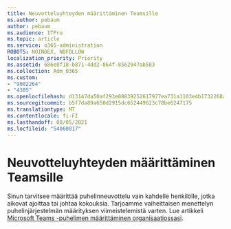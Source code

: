 ```yaml
---
title: Neuvotteluyhteyden määrittäminen Teamsille
ms.author: pebaum
author: pebaum
ms.audience: ITPro
ms.topic: article
ms.service: o365-administration
ROBOTS: NOINDEX, NOFOLLOW
localization_priority: Priority
ms.assetid: 686e8f18-b871-4dd2-864f-8562947ab583
ms.collection: Adm_O365
ms.custom:
- "9002264"
- "4385"
ms.openlocfilehash: d13147da50af293e08839252617977ea731a1103e4b1732268aff645721d5f73
ms.sourcegitcommit: b5f7da89a650d2915dc652449623c78be6247175
ms.translationtype: MT
ms.contentlocale: fi-FI
ms.lasthandoff: 08/05/2021
ms.locfileid: "54060817"
---
```

# <a name="set-up-a-conferencing-bridge-for-teams"></a>Neuvotteluyhteyden määrittäminen Teamsille

Sinun tarvitsee määrittää puhelinneuvottelu vain kahdelle henkilölle, jotka aikovat ajoittaa tai johtaa kokouksia. Tarjoamme vaiheittaisen menettelyn puhelinjärjestelmän määrityksen viimeistelemistä varten. Lue artikkeli [Microsoft Teams -puhelimen määrittäminen organisaatiossasi](https://docs.microsoft.com/MicrosoftTeams/phone-number-calling-plans/port-order-overview).
